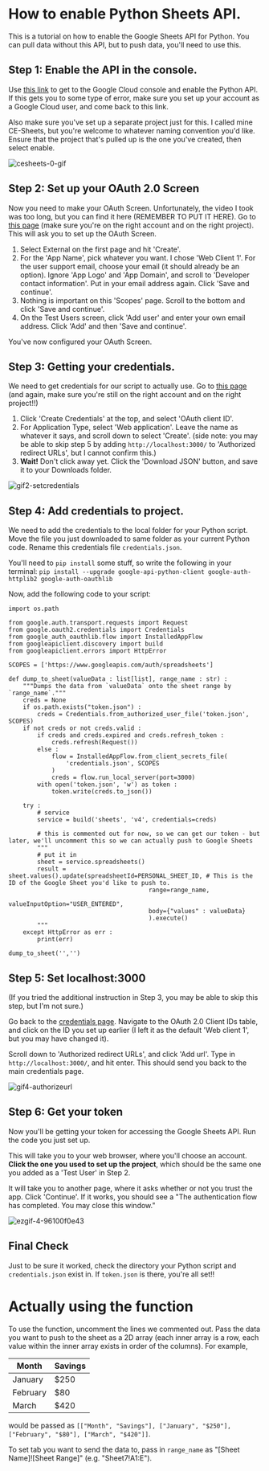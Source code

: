 # How to enable Python Sheets API.
This is a tutorial on how to enable the Google Sheets API for Python. You can pull data without this API, but to push data, you'll need to use this.

## Step 1: Enable the API in the console.

Use [this link](https://console.cloud.google.com/flows/enableapi?apiid=sheets.googleapis.com) to get to the Google Cloud console and enable the Python API. If this gets you to some type of error, make sure you set up your account as a Google Cloud user, and come back to this link.

Also make sure you've set up a separate project just for this. I called mine CE-Sheets, but you're welcome to whatever naming convention you'd like. Ensure that the project that's pulled up is the one you've created, then select enable.

![cesheets-0-gif](https://github.com/andykasen13/CE-Assistant-v2/assets/89205919/ac347904-9cbe-489e-aa2a-ee030545c3fe)

## Step 2: Set up your OAuth 2.0 Screen
Now you need to make your OAuth Screen. Unfortunately, the video I took was too long, but you can find it here (REMEMBER TO PUT IT HERE). Go to [this page](https://console.cloud.google.com/apis/credentials/consent) (make sure you're on the right account and on the right project). This will ask you to set up the OAuth Screen. 

1. Select External on the first page and hit 'Create'.
2. For the 'App Name', pick whatever you want. I chose 'Web Client 1'. For the user support email, choose your email (it should already be an option). Ignore 'App Logo' and 'App Domain', and scroll to 'Developer contact information'. Put in your email address again. Click 'Save and continue'.
3. Nothing is important on this 'Scopes' page. Scroll to the bottom and click 'Save and continue'.
4. On the Test Users screen, click 'Add user' and enter your own email address. Click 'Add' and then 'Save and continue'.

You've now configured your OAuth Screen.

## Step 3: Getting your credentials.
We need to get credentials for our script to actually use. Go to [this page](https://console.cloud.google.com/apis/credentials) (and again, make sure you're still on the right account and on the right project!!)

1. Click 'Create Credentials' at the top, and select 'OAuth client ID'.
2. For Application Type, select 'Web application'. Leave the name as whatever it says, and scroll down to select 'Create'. (side note: you may be able to skip step 5 by adding `http://localhost:3000/` to 'Authorized redirect URLs', but I cannot confirm this.)
3. **Wait!** Don't click away yet. Click the 'Download JSON' button, and save it to your Downloads folder.

![gif2-setcredentials](https://github.com/andykasen13/CE-Assistant-v2/assets/89205919/3cc353f8-d8f6-4d52-9f6d-5ade5076321e)

## Step 4: Add credentials to project.
We need to add the credentials to the local folder for your Python script. Move the file you just downloaded to same folder as your current Python code. Rename this credentials file `credentials.json`. 

You'll need to `pip install` some stuff, so write the following in your terminal: `pip install --upgrade google-api-python-client google-auth-httplib2 google-auth-oauthlib`

Now, add the following code to your script:

```
import os.path

from google.auth.transport.requests import Request
from google.oauth2.credentials import Credentials
from google_auth_oauthlib.flow import InstalledAppFlow
from googleapiclient.discovery import build
from googleapiclient.errors import HttpError

SCOPES = ['https://www.googleapis.com/auth/spreadsheets']

def dump_to_sheet(valueData : list[list], range_name : str) :
    """Dumps the data from `valueData` onto the sheet range by `range_name`."""
    creds = None
    if os.path.exists("token.json") :
        creds = Credentials.from_authorized_user_file('token.json', SCOPES)
    if not creds or not creds.valid :
        if creds and creds.expired and creds.refresh_token :
            creds.refresh(Request())
        else :
            flow = InstalledAppFlow.from_client_secrets_file(
                'credentials.json', SCOPES
            )
            creds = flow.run_local_server(port=3000)
        with open('token.json', 'w') as token :
            token.write(creds.to_json())
        
    try :
        # service
        service = build('sheets', 'v4', credentials=creds)

        # this is commented out for now, so we can get our token - but later, we'll uncomment this so we can actually push to Google Sheets
        """
        # put it in
        sheet = service.spreadsheets()
        result = sheet.values().update(spreadsheetId=PERSONAL_SHEET_ID, # This is the ID of the Google Sheet you'd like to push to.
                                       range=range_name,
                                       valueInputOption="USER_ENTERED",
                                       body={"values" : valueData}
                                       ).execute()
        """
    except HttpError as err :
        print(err)

dump_to_sheet('','')
```

## Step 5: Set localhost:3000
(If you tried the additional instruction in Step 3, you may be able to skip this step, but I'm not sure.)

Go back to the [credentials page](https://console.cloud.google.com/apis/credentials). Navigate to the OAuth 2.0 Client IDs table, and click on the ID you set up earlier (I left it as the default 'Web client 1', but you may have changed it).

Scroll down to 'Authorized redirect URLs', and click 'Add url'. Type in `http://localhost:3000/`, and hit enter. This should send you back to the main credentials page.

![gif4-authorizeurl](https://github.com/andykasen13/CE-Assistant-v2/assets/89205919/aefb162b-61aa-43de-b6e2-705a9d2ce80b)

## Step 6: Get your token
Now you'll be getting your token for accessing the Google Sheets API. Run the code you just set up. 

This will take you to your web browser, where you'll choose an account. **Click the one you used to set up the project**, which should be the same one you added as a 'Test User' in Step 2.

It will take you to another page, where it asks whether or not you trust the app. Click 'Continue'. If it works, you should see a "The authentication flow has completed. You may close this window."

![ezgif-4-96100f0e43](https://github.com/andykasen13/CE-Assistant-v2/assets/89205919/cabf86c4-1e67-4fbd-9dac-688ad77a3cf6)


## Final Check
Just to be sure it worked, check the directory your Python script and `credentials.json` exist in. If `token.json` is there, you're all set!!

# Actually using the function
To use the function, uncomment the lines we commented out. Pass the data you want to push to the sheet as a 2D array (each inner array is a row, each value within the inner array exists in order of the columns). For example,

| Month    | Savings |
| -------- | ------- |
| January  | $250    |
| February | $80     |
| March    | $420    |

would be passed as
`[["Month", "Savings"], ["January", "$250"], ["February", "$80"], ["March", "$420"]]`.

To set tab you want to send the data to, pass in `range_name` as "[Sheet Name]![Sheet Range]" (e.g. "Sheet7!A1:E").
